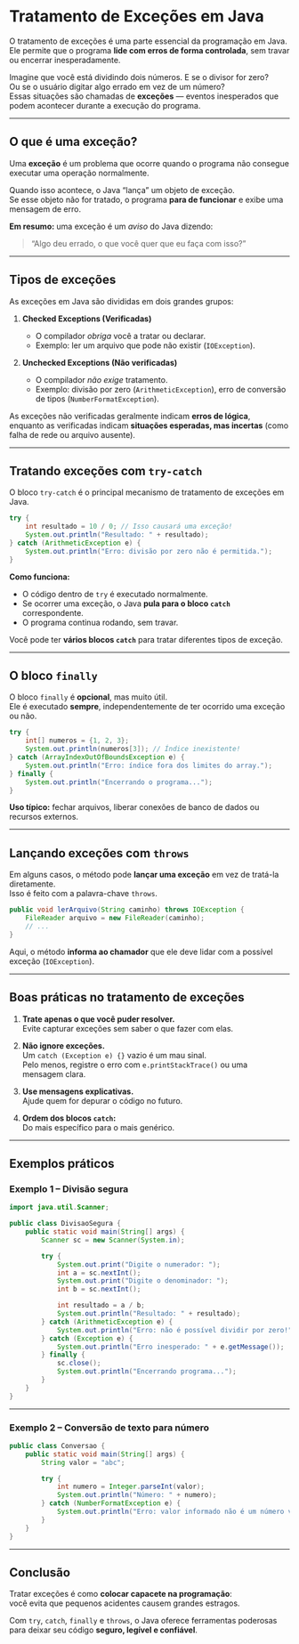 
# Tratamento de Exceções em Java

O tratamento de exceções é uma parte essencial da programação em Java.  
Ele permite que o programa **lide com erros de forma controlada**, sem travar ou encerrar inesperadamente.

Imagine que você está dividindo dois números. E se o divisor for zero?  
Ou se o usuário digitar algo errado em vez de um número?  
Essas situações são chamadas de **exceções** — eventos inesperados que podem acontecer durante a execução do programa.

---

## O que é uma exceção?

Uma **exceção** é um problema que ocorre quando o programa não consegue executar uma operação normalmente.

Quando isso acontece, o Java “lança” um objeto de exceção.  
Se esse objeto não for tratado, o programa **para de funcionar** e exibe uma mensagem de erro.

**Em resumo:** uma exceção é um *aviso* do Java dizendo:  
> “Algo deu errado, o que você quer que eu faça com isso?”

---

## Tipos de exceções

As exceções em Java são divididas em dois grandes grupos:

1. **Checked Exceptions (Verificadas)**  
   - O compilador *obriga* você a tratar ou declarar.  
   - Exemplo: ler um arquivo que pode não existir (`IOException`).

2. **Unchecked Exceptions (Não verificadas)**  
   - O compilador *não exige* tratamento.  
   - Exemplo: divisão por zero (`ArithmeticException`), erro de conversão de tipos (`NumberFormatException`).

As exceções não verificadas geralmente indicam **erros de lógica**,  
enquanto as verificadas indicam **situações esperadas, mas incertas** (como falha de rede ou arquivo ausente).

---

## Tratando exceções com `try-catch`

O bloco `try-catch` é o principal mecanismo de tratamento de exceções em Java.

```java
try {
    int resultado = 10 / 0; // Isso causará uma exceção!
    System.out.println("Resultado: " + resultado);
} catch (ArithmeticException e) {
    System.out.println("Erro: divisão por zero não é permitida.");
}
```

**Como funciona:**

- O código dentro de `try` é executado normalmente.  
- Se ocorrer uma exceção, o Java **pula para o bloco `catch`** correspondente.  
- O programa continua rodando, sem travar.

Você pode ter **vários blocos `catch`** para tratar diferentes tipos de exceção.

---

## O bloco `finally`

O bloco `finally` é **opcional**, mas muito útil.  
Ele é executado **sempre**, independentemente de ter ocorrido uma exceção ou não.

```java
try {
    int[] numeros = {1, 2, 3};
    System.out.println(numeros[3]); // Índice inexistente!
} catch (ArrayIndexOutOfBoundsException e) {
    System.out.println("Erro: índice fora dos limites do array.");
} finally {
    System.out.println("Encerrando o programa...");
}
```

**Uso típico:** fechar arquivos, liberar conexões de banco de dados ou recursos externos.

---

## Lançando exceções com `throws`

Em alguns casos, o método pode **lançar uma exceção** em vez de tratá-la diretamente.  
Isso é feito com a palavra-chave `throws`.

```java
public void lerArquivo(String caminho) throws IOException {
    FileReader arquivo = new FileReader(caminho);
    // ...
}
```

Aqui, o método **informa ao chamador** que ele deve lidar com a possível exceção (`IOException`).

---

## Boas práticas no tratamento de exceções

1. **Trate apenas o que você puder resolver.**  
   Evite capturar exceções sem saber o que fazer com elas.

2. **Não ignore exceções.**  
   Um `catch (Exception e) {}` vazio é um mau sinal.  
   Pelo menos, registre o erro com `e.printStackTrace()` ou uma mensagem clara.

3. **Use mensagens explicativas.**  
   Ajude quem for depurar o código no futuro.

4. **Ordem dos blocos `catch`:**  
   Do mais específico para o mais genérico.

---

## Exemplos práticos

### Exemplo 1 – Divisão segura

```java
import java.util.Scanner;

public class DivisaoSegura {
    public static void main(String[] args) {
        Scanner sc = new Scanner(System.in);

        try {
            System.out.print("Digite o numerador: ");
            int a = sc.nextInt();
            System.out.print("Digite o denominador: ");
            int b = sc.nextInt();

            int resultado = a / b;
            System.out.println("Resultado: " + resultado);
        } catch (ArithmeticException e) {
            System.out.println("Erro: não é possível dividir por zero!");
        } catch (Exception e) {
            System.out.println("Erro inesperado: " + e.getMessage());
        } finally {
            sc.close();
            System.out.println("Encerrando programa...");
        }
    }
}
```

---

### Exemplo 2 – Conversão de texto para número

```java
public class Conversao {
    public static void main(String[] args) {
        String valor = "abc";

        try {
            int numero = Integer.parseInt(valor);
            System.out.println("Número: " + numero);
        } catch (NumberFormatException e) {
            System.out.println("Erro: valor informado não é um número válido.");
        }
    }
}
```

---

## Conclusão

Tratar exceções é como **colocar capacete na programação**:  
você evita que pequenos acidentes causem grandes estragos.

Com `try`, `catch`, `finally` e `throws`, o Java oferece ferramentas poderosas para deixar seu código **seguro, legível e confiável**.


